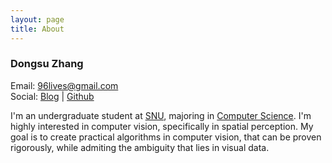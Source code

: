 ```yaml
---
layout: page
title: About
---
```


### Dongsu Zhang

Email: 96lives@gmail.com  
Social: [Blog](/) | [Github](https://github.com/96lives)

I'm an undergraduate student at [SNU](http://www.useoul.edu/), majoring in [Computer Science](https:cse.snu.ac.kr). I'm highly interested in computer vision, specifically in spatial perception. My goal is to create practical algorithms in computer vision, that can be proven rigorously, while admiting the ambiguity that lies in visual data.

